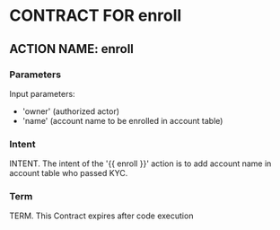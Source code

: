# CONTRACT FOR enroll

## ACTION NAME: enroll

### Parameters
Input parameters:

* 'owner' (authorized actor)
* 'name' (account name to be enrolled in account table)

### Intent
INTENT. The intent of the '{{ enroll }}' action is to add account name in account table who passed KYC.

### Term
TERM. This Contract expires after code execution
